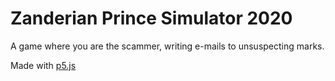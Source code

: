 # Zanderian Prince Simulator 2020

A game where you are the scammer, writing e-mails to unsuspecting marks.

Made with [p5.js](https://p5js.org/)
